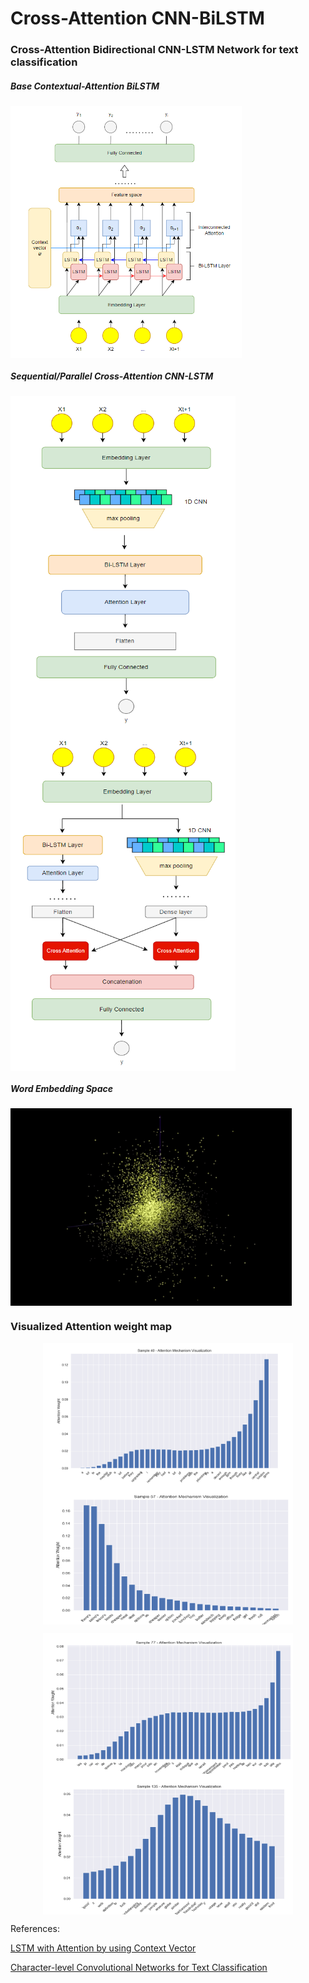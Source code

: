 # Cross-Attention CNN-BiLSTM
<!-- /TOC -->
### Cross-Attention Bidirectional CNN-LSTM Network for text classification

#####  Base Contextual-Attention BiLSTM
<img src="img/LSTM.png" align="center" width="370"></p>


##### Sequential/Parallel Cross-Attention CNN-LSTM
<p align="left"><img src="img/CNN-LSTM-S.png" align="center" width="360" height="540">
<img src="img/CNN-LSTM-P.png" align="center" width="360" height="540"></p>



##### Word Embedding Space
<p align="left"> <img src="img/emb.gif" align="center" width="450"></p>

### Visualized Attention weight map </p>
<p align="center"><img src="img/sample40.png" align="center" width="400" height="225">
<img src="img/sample57.png" align="center" width="400" height="225"></p>
<p align="center"><img src="img/sample77.png" align="center" width="400" height="225">
<img src="img/sample135.png" align="center" width="400" height="225"></p>

References: </p>
[LSTM with Attention by using Context Vector](https://github.com/gentaiscool/lstm-attention)</p>
[Character-level Convolutional Networks for Text Classification](https://proceedings.neurips.cc/paper_files/paper/2015/file/250cf8b51c773f3f8dc8b4be867a9a02-Paper.pdf)
